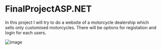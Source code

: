 # FinalProjectASP.NET

In this project I will try to do a website of a motorcycle dealership which sells only customised motorcycles. There will be options for registation and login for each users.

![image](https://user-images.githubusercontent.com/59709097/78512253-e9c0f180-7770-11ea-930a-72f4d5a2740c.png)
